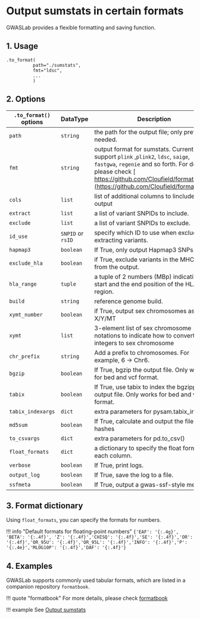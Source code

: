 # Output sumstats in certain formats

GWASLab provides a flexible formatting and saving function.

## 1. Usage

```
.to_format(
          path="./sumstats",
          fmt="ldsc",   
          ...
          )
```

## 2. Options

| `.to_format()` options | DataType          | Description                                                                                                                                                                                                                          | Default          |
|------------------------|-------------------|--------------------------------------------------------------------------------------------------------------------------------------------------------------------------------------------------------------------------------------|------------------|
| `path`                 | `string`          | the path for the output file; only prefix is needed.                                                                                                                                                                                 | `"./sumstats"`   |
| `fmt`                  | `string`          | output format for sumstats. Currently support `plink` ,`plink2`, `ldsc`, `saige`, `fastgwa`, `regenie` and so forth. For details , please check [ https://github.com/Cloufield/formatbook](https://github.com/Cloufield/formatbook). | `"gwaslab"`      |
| `cols`                 | `list`            | list of additional columns to linclude in the output                                                                                                                                                                                 | `None`           |
| `extract`              | `list`            | a list of variant SNPIDs to include.                                                                                                                                                                                                 | `None`           |
| `exclude`              | `list`            | a list of variant SNPIDs to exclude.                                                                                                                                                                                                 | `None`           |
| `id_use`               | `SNPID` or `rsID` | specify which ID to use when excluding or extracting variants.                                                                                                                                                                       | `rsID`           |
| `hapmap3`              | `boolean`         | If True, only output Hapmap3 SNPs.                                                                                                                                                                                                   | `False`          |
| `exclude_hla`          | `boolean`         | if True, exclude variants in the MHC region from the output.                                                                                                                                                                         | `False`          |
| `hla_range`            | `tuple`           | a tuple of 2 numbers (MBp) indicating the start and the end position of the HLA region.                                                                                                                                              | `(25,34)`        |
| `build`                | `string`          | reference genome build.                                                                                                                                                                                                              | `"19"`           |
| `xymt_number`          | `boolean`         | if True, output sex chromosomes as X/Y/MT                                                                                                                                                                                            | "False"          |
| `xymt`                 | `list`            | 3-element list of sex chromosome notations to indicate how to convert integers to sex chromosome                                                                                                                                     | `["X","Y","MT"]` |
| `chr_prefix`           | `string`          | Add a prefix to chromosomes. For example, 6 -> Chr6.                                                                                                                                                                                 | `""`             |
| `bgzip`                | `boolean`         | If True, bgzip the output file. Only works for bed and vcf format.                                                                                                                                                                   | -                |
| `tabix`                | `boolean`         | If True, use tabix to index the bgzipped output file. Only works for bed and vcf format.                                                                                                                                             | -                |
| `tabix_indexargs`      | `dict`            | extra parameters for pysam.tabix_index()                                                                                                                                                                                             | `{}`             |
| `md5sum`               | `boolean`         | If True, calculate and output the file MD5 hashes                                                                                                                                                                                    | `False`          |
| `to_csvargs`           | `dict`            | extra parameters for pd.to_csv()                                                                                                                                                                                                     | `None`           |
| `float_formats`        | `dict`            | a dictionary to specify the float format for each column.                                                                                                                                                                            | `None`           |
| `verbose`              | `boolean`         | If True, print logs.                                                                                                                                                                                                                 | `True`           |
| `output_log`           | `boolean`         | If True, save the log to a file.                                                                                                                                                                                                     | `True`           |
| `ssfmeta`              | `boolean`         | If True, output a gwas-ssf-style meta file.                                                                                                                                                                                          | `False`          |

## 3. Format dictionary

Using `float_formats`, you can specify the formats for numbers.

!!! info "Default formats for floating-point numbers"
    ```
    {'EAF': '{:.4g}', 'BETA': '{:.4f}', 'Z': '{:.4f}','CHISQ': '{:.4f}','SE': '{:.4f}','OR': '{:.4f}','OR_95U': '{:.4f}','OR_95L': '{:.4f}','INFO': '{:.4f}','P': '{:.4e}','MLOG10P': '{:.4f}','DAF': '{:.4f}'}
    ```

## 4. Examples

GWASLab supports commonly used tabular formats, which are listed in a companion repository `formatbook`.

!!! quote "formatbook"
    For more details, please check [formatbook](https://github.com/Cloufield/formatbook)

!!! example
    See [Output sumstats](https://cloufield.github.io/gwaslab/format_load_save/)
